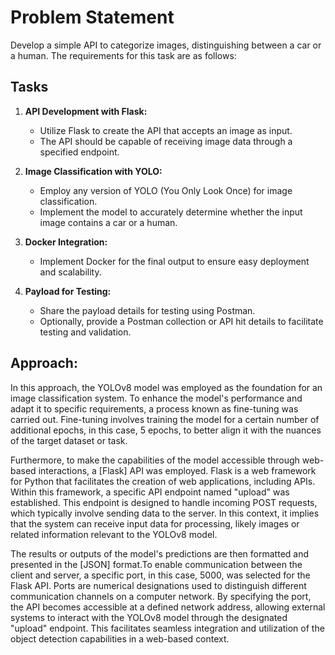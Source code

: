 # Problem Statement

Develop a simple API to categorize images, distinguishing between a car or a human. The requirements for this task are as follows:

## Tasks

1. **API Development with Flask:**
   - Utilize Flask to create the API that accepts an image as input.
   - The API should be capable of receiving image data through a specified endpoint.

2. **Image Classification with YOLO:**
   - Employ any version of YOLO (You Only Look Once) for image classification.
   - Implement the model to accurately determine whether the input image contains a car or a human.

3. **Docker Integration:**
   - Implement Docker for the final output to ensure easy deployment and scalability.

4. **Payload for Testing:**
   - Share the payload details for testing using Postman.
   - Optionally, provide a Postman collection or API hit details to facilitate testing and validation.

## Approach:

In this approach, the YOLOv8 model was employed as the foundation for an image classification system. To enhance the model's performance and adapt it to specific requirements, a process known as fine-tuning was carried out. Fine-tuning involves training the model for a certain number of additional epochs, in this case, 5 epochs, to better align it with the nuances of the target dataset or task.

Furthermore, to make the capabilities of the model accessible through web-based interactions, a [Flask] API was employed. Flask is a web framework for Python that facilitates the creation of web applications, including APIs. Within this framework, a specific API endpoint named "upload" was established. This endpoint is designed to handle incoming POST requests, which typically involve sending data to the server. In this context, it implies that the system can receive input data for processing, likely images or related information relevant to the YOLOv8 model.

The results or outputs of the model's predictions are then formatted and presented in the [JSON] format.To enable communication between the client and server, a specific port, in this case, 5000, was selected for the Flask API. Ports are numerical designations used to distinguish different communication channels on a computer network. By specifying the port, the API becomes accessible at a defined network address, allowing external systems to interact with the YOLOv8 model through the designated "upload" endpoint. This facilitates seamless integration and utilization of the object detection capabilities in a web-based context.
